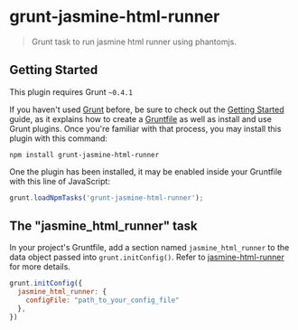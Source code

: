 # grunt-jasmine-html-runner

> Grunt task to run jasmine html runner using phantomjs.

## Getting Started
This plugin requires Grunt `~0.4.1`

If you haven't used [Grunt](http://gruntjs.com/) before, be sure to check out the [Getting Started](http://gruntjs.com/getting-started) guide, as it explains how to create a [Gruntfile](http://gruntjs.com/sample-gruntfile) as well as install and use Grunt plugins. Once you're familiar with that process, you may install this plugin with this command:

```shell
npm install grunt-jasmine-html-runner
```

One the plugin has been installed, it may be enabled inside your Gruntfile with this line of JavaScript:

```js
grunt.loadNpmTasks('grunt-jasmine-html-runner');
```

## The "jasmine_html_runner" task

In your project's Gruntfile, add a section named `jasmine_html_runner` to the data object passed into `grunt.initConfig()`. Refer to [jasmine-html-runner](https://github.com/magalhas/jasmine-html-runner) for more details.

```js
grunt.initConfig({
  jasmine_html_runner: {
    configFile: "path_to_your_config_file"
  },
})
```